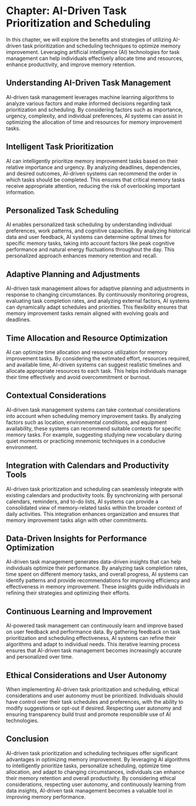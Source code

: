 Chapter: AI-Driven Task Prioritization and Scheduling
=====================================================

In this chapter, we will explore the benefits and strategies of utilizing AI-driven task prioritization and scheduling techniques to optimize memory improvement. Leveraging artificial intelligence (AI) technologies for task management can help individuals effectively allocate time and resources, enhance productivity, and improve memory retention.

Understanding AI-Driven Task Management
---------------------------------------

AI-driven task management leverages machine learning algorithms to analyze various factors and make informed decisions regarding task prioritization and scheduling. By considering factors such as importance, urgency, complexity, and individual preferences, AI systems can assist in optimizing the allocation of time and resources for memory improvement tasks.

Intelligent Task Prioritization
-------------------------------

AI can intelligently prioritize memory improvement tasks based on their relative importance and urgency. By analyzing deadlines, dependencies, and desired outcomes, AI-driven systems can recommend the order in which tasks should be completed. This ensures that critical memory tasks receive appropriate attention, reducing the risk of overlooking important information.

Personalized Task Scheduling
----------------------------

AI enables personalized task scheduling by understanding individual preferences, work patterns, and cognitive capacities. By analyzing historical data and user feedback, AI systems can determine optimal times for specific memory tasks, taking into account factors like peak cognitive performance and natural energy fluctuations throughout the day. This personalized approach enhances memory retention and recall.

Adaptive Planning and Adjustments
---------------------------------

AI-driven task management allows for adaptive planning and adjustments in response to changing circumstances. By continuously monitoring progress, evaluating task completion rates, and analyzing external factors, AI systems can dynamically adapt schedules and priorities. This flexibility ensures that memory improvement tasks remain aligned with evolving goals and deadlines.

Time Allocation and Resource Optimization
-----------------------------------------

AI can optimize time allocation and resource utilization for memory improvement tasks. By considering the estimated effort, resources required, and available time, AI-driven systems can suggest realistic timelines and allocate appropriate resources to each task. This helps individuals manage their time effectively and avoid overcommitment or burnout.

Contextual Considerations
-------------------------

AI-driven task management systems can take contextual considerations into account when scheduling memory improvement tasks. By analyzing factors such as location, environmental conditions, and equipment availability, these systems can recommend suitable contexts for specific memory tasks. For example, suggesting studying new vocabulary during quiet moments or practicing mnemonic techniques in a conducive environment.

Integration with Calendars and Productivity Tools
-------------------------------------------------

AI-driven task prioritization and scheduling can seamlessly integrate with existing calendars and productivity tools. By synchronizing with personal calendars, reminders, and to-do lists, AI systems can provide a consolidated view of memory-related tasks within the broader context of daily activities. This integration enhances organization and ensures that memory improvement tasks align with other commitments.

Data-Driven Insights for Performance Optimization
-------------------------------------------------

AI-driven task management generates data-driven insights that can help individuals optimize their performance. By analyzing task completion rates, time spent on different memory tasks, and overall progress, AI systems can identify patterns and provide recommendations for improving efficiency and effectiveness in memory improvement. These insights guide individuals in refining their strategies and optimizing their efforts.

Continuous Learning and Improvement
-----------------------------------

AI-powered task management can continuously learn and improve based on user feedback and performance data. By gathering feedback on task prioritization and scheduling effectiveness, AI systems can refine their algorithms and adapt to individual needs. This iterative learning process ensures that AI-driven task management becomes increasingly accurate and personalized over time.

Ethical Considerations and User Autonomy
----------------------------------------

When implementing AI-driven task prioritization and scheduling, ethical considerations and user autonomy must be prioritized. Individuals should have control over their task schedules and preferences, with the ability to modify suggestions or opt-out if desired. Respecting user autonomy and ensuring transparency build trust and promote responsible use of AI technologies.

Conclusion
----------

AI-driven task prioritization and scheduling techniques offer significant advantages in optimizing memory improvement. By leveraging AI algorithms to intelligently prioritize tasks, personalize scheduling, optimize time allocation, and adapt to changing circumstances, individuals can enhance their memory retention and overall productivity. By considering ethical considerations, respecting user autonomy, and continuously learning from data insights, AI-driven task management becomes a valuable tool in improving memory performance.
